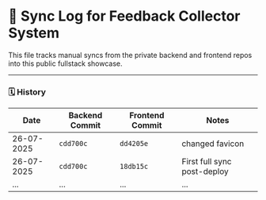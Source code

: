 # 🔄 Sync Log for Feedback Collector System

This file tracks manual syncs from the private backend and frontend repos into this public fullstack showcase.

---

### 🗓️ History

| Date        | Backend Commit | Frontend Commit | Notes                        |
|-------------|----------------|-----------------|-----------------------------|
| 26-07-2025  | `cdd700c`      | `dd4205e`       | changed favicon |
| 26-07-2025  | `cdd700c`      | `18db15c`       | First full sync post-deploy |
| ...         | ...            | ...             | ...                          |
